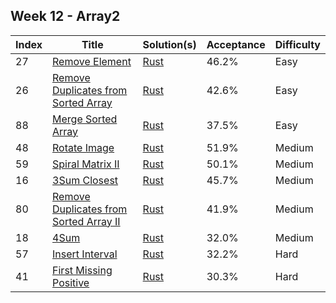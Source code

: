 ## Week 12 - Array2
Index|Title|Solution(s)|Acceptance|Difficulty
-|-|-|-|-
27|[Remove Element](https://leetcode.com/problems/remove-element)|[Rust](./27-remove-element.rs)|46.2%|Easy
26|[Remove Duplicates from Sorted Array](https://leetcode.com/problems/remove-duplicates-from-sorted-array)|[Rust](./26-remove-duplicates-from-sorted-array.rs)|42.6%|Easy
88|[Merge Sorted Array](https://leetcode.com/problems/merge-sorted-array)|[Rust](./88-merge-sorted-array.rs)|37.5%|Easy
48|[Rotate Image](https://leetcode.com/problems/rotate-image)|[Rust](./48-rotate-image.rs)|51.9%|Medium
59|[Spiral Matrix II](https://leetcode.com/problems/spiral-matrix-ii)|[Rust](./59-spiral-matrix-ii.rs)|50.1%|Medium
16|[3Sum Closest](https://leetcode.com/problems/3sum-closest)|[Rust](./16-3sum-closest.rs)|45.7%|Medium
80|[Remove Duplicates from Sorted Array II](https://leetcode.com/problems/remove-duplicates-from-sorted-array-ii)|[Rust](./80-remove-duplicates-from-sorted-array-ii.rs)|41.9%|Medium
18|[4Sum](https://leetcode.com/problems/4sum)|[Rust](./18-4sum.rs)|32.0%|Medium
57|[Insert Interval](https://leetcode.com/problems/insert-interval)|[Rust](./57-insert-interval.rs)|32.2%|Hard
41|[First Missing Positive](https://leetcode.com/problems/first-missing-positive)|[Rust](./41-first-missing-positive.rs)|30.3%|Hard
